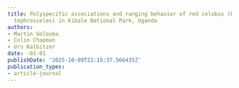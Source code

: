 ```yaml
---
title: Polyspecific associations and ranging behavior of red colobus (Piliocolobus
  tephrosceles) in Kibale National Park, Uganda
authors:
- Martin Golooba
- Colin Chapman
- Urs Kalbitzer
date: -01-01
publishDate: '2025-10-09T22:15:37.566435Z'
publication_types:
- article-journal
---
```

